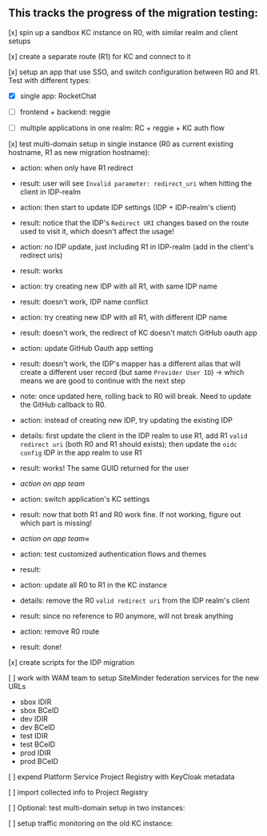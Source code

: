 ## This tracks the progress of the migration testing:

[x] spin up a sandbox KC instance on R0, with similar realm and client setups

[x] create a separate route (R1) for KC and connect to it

[x] setup an app that use SSO, and switch configuration between R0 and R1. Test with different types:
  - [x] single app: RocketChat
  - [ ] frontend + backend: reggie
  - [ ] multiple applications in one realm: RC + reggie + KC auth flow


[x] test multi-domain setup in single instance (R0 as current existing hostname, R1 as new migration hostname):
  - action: when only have R1 redirect
  - result: user will see `Invalid parameter: redirect_uri` when hitting the client in IDP-realm

  - action: then start to update IDP settings (IDP + IDP-realm's client)
  - result: notice that the IDP's `Redirect URI` changes based on the route used to visit it, which doesn't affect the usage!

  - action: no IDP update, just including R1 in IDP-realm (add in the client's redirect uris)
  - result: works

  - action: try creating new IDP with all R1, with same IDP name
  - result: doesn't work, IDP name conflict

  - action: try creating new IDP with all R1, with different IDP name
  - result: doesn't work, the redirect of KC doesn't match GitHub oauth app

  - action: update GitHub Oauth app setting
  - result: doesn't work, the IDP's mapper has a different alias that will create a different user record (but same `Provider User ID`) -> which means we are good to continue with the next step
  - note: once updated here, rolling back to R0 will break. Need to update the GitHub callback to R0. 

  - action: instead of creating new IDP, try updating the existing IDP
  - details: first update the client in the IDP realm to use R1, add R1 `valid redirect uri` (both R0 and R1 should exists); then update the `oidc config` IDP in the app realm to use R1
  - result: works! The same GUID returned for the user

  - *action on app team*
  - action: switch application's KC settings
  - result: now that both R1 and R0 work fine. If not working, figure out which part is missing!

  - *action on app team*≈
  - action: test customized authentication flows and themes
  - result: 

  - action: update all R0 to R1 in the KC instance
  - details: remove the R0 `valid redirect uri` from the IDP realm's client
  - result: since no reference to R0 anymore, will not break anything

  - action: remove R0 route
  - result: done!


[x] create scripts for the IDP migration

[ ] work with WAM team to setup SiteMinder federation services for the new URLs
  - sbox IDIR
  - sbox BCeID
  - dev IDIR
  - dev BCeID
  - test IDIR
  - test BCeID
  - prod IDIR
  - prod BCeID

[ ] expend Platform Service Project Registry with KeyCloak metadata

[ ] import collected info to Project Registry

[ ] Optional: test multi-domain setup in two instances:

[ ] setup traffic monitoring on the old KC instance:
